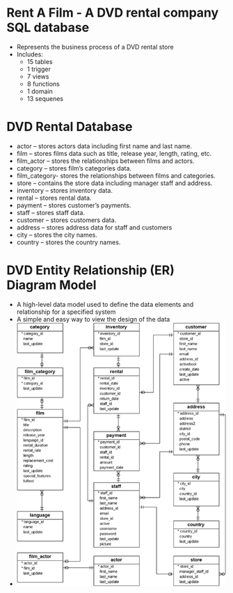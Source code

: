 # Rent A Film - A DVD rental company SQL database 
- Represents the business process of a DVD rental store
- Includes: 
  - 15 tables 
  - 1 trigger
  - 7 views
  - 8 functions 
  - 1 domain
  - 13 sequenes
  
# DVD Rental Database
- actor – stores actors data including first name and last name.
- film – stores films data such as title, release year, length, rating, etc.
- film_actor – stores the relationships between films and actors.
- category – stores film’s categories data.
- film_category- stores the relationships between films and categories.
- store – contains the store data including manager staff and address.
- inventory – stores inventory data.
- rental – stores rental data.
- payment – stores customer’s payments.
- staff – stores staff data.
- customer – stores customers data.
- address – stores address data for staff and customers
- city – stores the city names.
- country – stores the country names.

# DVD Entity Relationship (ER) Diagram Model 
- A high-level data model used to define the data elements and relationship for a specified system
- A simple and easy way to view the design of the data 
- ![DVD Entity Relationship (ER) Diagram](https://github.com/chelseajaculina/rent-a-film/blob/master/dvd-rental-sample-database-diagram.png)

